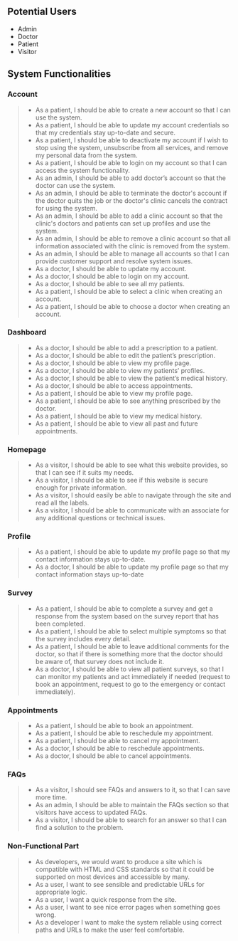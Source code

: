 ## Potential Users
- Admin 
- Doctor
- Patient
- Visitor

## System Functionalities
### Account 
> - As a patient, I should be able to create a new account so that I can use the system.
> - As a patient, I should be able to update my account credentials so that my credentials stay up-to-date and secure.
> - As a patient, I should be able to deactivate my account if I wish to stop using the system, unsubscribe from all services, and remove my personal data from the system.
> - As a patient, I should be able to login on my account so that I can access the system functionality.
> - As an admin, I should be able to add doctor’s account so that the doctor can use the system.
> - As an admin, I should be able to terminate the doctor's account if the doctor quits the job or the doctor's clinic cancels the contract for using the system.
> - As an admin, I should be able to add a clinic account so that the clinic's doctors and patients can set up profiles and use the system.
> - As an admin, I should be able to remove a clinic account so that all information associated with the clinic is removed from the system.
> - As an admin, I should be able to manage all accounts so that I can provide customer support and resolve system issues.
> - As a doctor, I should be able to update my account.
> - As a doctor, I should be able to login on my account.
> - As a doctor, I should be able to see all my patients. 
> - As a patient, I should be able to select a clinic when creating an account.
> - As a patient, I should be able to choose a doctor when creating an account.

### Dashboard
> - As a doctor, I should be able to add a prescription to a patient.
> - As a doctor, I should be able to edit the patient’s prescription.
> - As a doctor, I should be able to view my profile page.
> - As a doctor, I should be able to view my patients’ profiles.
> - As a doctor, I should be able to view the patient’s medical history.
> - As a doctor, I should be able to access appointments.
> - As a patient, I should be able to view my profile page.
> - As a patient, I should be able to see anything prescribed by the doctor.
> - As a patient, I should be able to view my medical history.
> - As a patient, I should be able to view all past and future appointments.

### Homepage
> - As a visitor, I should be able to see what this website provides, so that I can see if it suits my needs.
> - As a visitor, I should be able to see if this website is secure enough for private information. 
> - As a visitor, I should easily be able to navigate through the site and read all the labels.
> - As a visitor, I should be able to communicate with an associate for any additional questions or technical issues. 

### Profile
> - As a patient, I should be able to update my profile page so that my contact information stays up-to-date.
> - As a doctor, I should be able to update my profile page so that my contact information stays up-to-date

### Survey 
> - As a patient, I should be able to complete a survey and get a response from the system based on the survey report that has been completed.
> - As a patient, I should be able to select multiple symptoms so that the survey includes every detail. 
> - As a patient, I should be able to leave additional comments for the doctor, so that if there is something more that the doctor should be aware of, that survey does not include it.
> - As a doctor, I should be able to view all patient surveys, so that I can monitor my patients and act immediately if needed (request to book an appointment, request to go to the emergency or contact immediately).

### Appointments
> - As a patient, I should be able to book an appointment.
> - As a patient, I should be able to reschedule my appointment.
> - As a patient, I should be able to cancel my appointment.
> - As a doctor, I should be able to reschedule appointments.
> - As a doctor, I should be able to cancel appointments.

### FAQs 
> - As a visitor, I should see FAQs and answers to it, so that I can save more time.
> - As an admin, I should be able to maintain the FAQs section so that visitors have access to updated FAQs.  
> - As a visitor, I should be able to search for an answer so that I can find a solution to the problem. 

### Non-Functional Part
> - As developers, we would want to produce a site which is compatible with HTML and CSS standards so that it could be supported on most devices and accessible by many.
> - As a user, I want to see sensible and predictable URLs for appropriate logic.
> - As a user, I want a quick response from the site.
> - As a user, I want to see nice error pages when something goes wrong.
> - As a developer I want to make the system reliable using correct paths and URLs to make the user feel comfortable.

